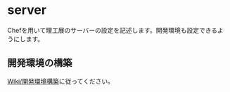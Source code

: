 # server
Chefを用いて理工展のサーバーの設定を記述します。開発環境も設定できるようにします。

## 開発環境の構築
[Wiki/開発環境構築](https://github.com/Rikoten/server/wiki/%E9%96%8B%E7%99%BA%E7%92%B0%E5%A2%83%E3%81%AE%E6%A7%8B%E7%AF%89)に従ってください。
